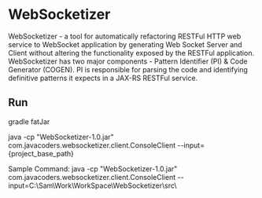 # WebSocketizer
WebSocketizer - a tool for automatically refactoring RESTFul HTTP web service to WebSocket application by generating Web Socket Server and Client without altering the functionality exposed by the RESTFul application. WebSocketizer has two major components - Pattern Identifier (PI) &amp; Code Generator (COGEN). PI is responsible for parsing the code and identifying definitive patterns it expects in a JAX-RS RESTFul service.

## Run

gradle fatJar

java -cp "WebSocketizer-1.0.jar" com.javacoders.websocketizer.client.ConsoleClient --input={project_base_path}

Sample Command: java -cp "WebSocketizer-1.0.jar" com.javacoders.websocketizer.client.ConsoleClient --input=C:\Sam\Work\WorkSpace\WebSocketizer\src\